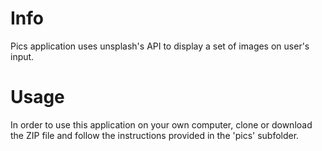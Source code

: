 # Info
Pics application uses unsplash's API to display a set of images on user's input.

# Usage
In order to use this application on your own computer, clone or download the ZIP file and follow the instructions provided in the 'pics' subfolder.
